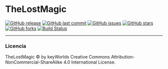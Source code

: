 # TheLostMagic
[![GitHub release](https://img.shields.io/github/release/keyWorlds/TheLostMagic.svg)]()
[![GitHub last commit](https://img.shields.io/github/last-commit/keyWorlds/TheLostMagic.svg)]()
[![GitHub issues](https://img.shields.io/github/issues/keyWorlds/TheLostMagic.svg)]()
[![GitHub stars](https://img.shields.io/github/stars/keyWorlds/TheLostMagic.svg)]()
[![GitHub forks](https://img.shields.io/github/forks/keyWorlds/TheLostMagic.svg)](https://github.com/keyWorlds/TheLostMagic/network)
[![Build Status](https://travis-ci.org/keyWorlds/TheLostMagic.svg?branch=master)](https://travis-ci.org/keyWorlds/TheLostMagic)


-----
### Licencia

TheLostMagic &copy; by keyWorlds
Creative Commons Attribution-NonCommercial-ShareAlike 4.0 International License.